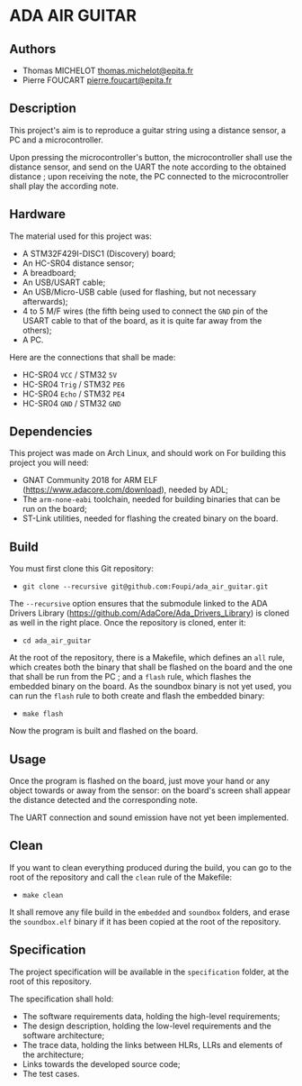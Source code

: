 ADA AIR GUITAR
==============

Authors
-------

-   Thomas MICHELOT <thomas.michelot@epita.fr>
-   Pierre FOUCART  <pierre.foucart@epita.fr>

Description
-----------

This project's aim is to reproduce a guitar string using a distance sensor, a
PC and a microcontroller.

Upon pressing the microcontroller's button, the microcontroller shall use the
distance sensor, and send on the UART the note according to the obtained
distance ; upon receiving the note, the PC connected to the microcontroller
shall play the according note.

Hardware
--------

The material used for this project was:

-   A STM32F429I-DISC1 (Discovery) board;
-   An HC-SR04 distance sensor;
-   A breadboard;
-   An USB/USART cable;
-   An USB/Micro-USB cable (used for flashing, but not necessary afterwards);
-   4 to 5 M/F wires (the fifth being used to connect the `GND` pin of the
    USART cable to that of the board, as it is quite far away from the others);
-   A PC.

Here are the connections that shall be made:

-   HC-SR04 `VCC`   /   STM32 `5V`
-   HC-SR04 `Trig`  /   STM32 `PE6`
-   HC-SR04 `Echo`  /   STM32 `PE4`
-   HC-SR04 `GND`   /   STM32 `GND`

Dependencies
------------

This project was made on Arch Linux, and should work on 
For building this project you will need:

-   GNAT Community 2018 for ARM ELF (<https://www.adacore.com/download>),
    needed by ADL;
-   The `arm-none-eabi` toolchain, needed for building binaries that can be run
    on the board;
-   ST-Link utilities, needed for flashing the created binary on the board.

Build
-----

You must first clone this Git repository:

-   `git clone --recursive git@github.com:Foupi/ada_air_guitar.git`

The `--recursive` option ensures that the submodule linked to the ADA Drivers
Library (<https://github.com/AdaCore/Ada_Drivers_Library>) is cloned as well in
the right place.
Once the repository is cloned, enter it:

-   `cd ada_air_guitar`

At the root of the repository, there is a Makefile, which defines an `all`
rule, which creates both the binary that shall be flashed on the board and the
one that shall be run from the PC ; and a `flash` rule, which flashes the
embedded binary on the board.
As the soundbox binary is not yet used, you can run the `flash` rule to both
create and flash the embedded binary:

-   `make flash`

Now the program is built and flashed on the board.

Usage
-----

Once the program is flashed on the board, just move your hand or any object
towards or away from the sensor: on the board's screen shall appear the
distance detected and the corresponding note.

The UART connection and sound emission have not yet been implemented.

Clean
-----

If you want to clean everything produced during the build, you can go to the
root of the repository and call the `clean` rule of the Makefile:

-   `make clean`

It shall remove any file build in the `embedded` and `soundbox` folders, and
erase the `soundbox.elf` binary if it has been copied at the root of the
repository.

Specification
-------------

The project specification will be available in the `specification` folder, at
the root of this repository.

The specification shall hold:

-   The software requirements data, holding the high-level requirements;
-   The design description, holding the low-level requirements and the software
    architecture;
-   The trace data, holding the links between HLRs, LLRs and elements of the
    architecture;
-   Links towards the developed source code;
-   The test cases.
